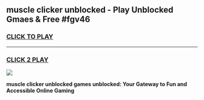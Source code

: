 
## muscle clicker unblocked - Play Unblocked Gmaes & Free #fgv46
<h3>
<a href="https://news.freeplayer.one?title=muscle_clicker_unblocked&ref=24F">CLICK TO PLAY</a></h3>
<hr>

<h3>
<a href="https://news.freeplayer.one?title=muscle_clicker_unblocked&ref=24F">CLICK 2 PLAY</a>
  
</h3>

<a href="https://news.freeplayer.one?title=muscle_clicker_unblocked&ref=24F/"><img src="https://clearcache.store/games.png"></a>


**muscle clicker unblocked games unblocked: Your Gateway to Fun and Accessible Online Gaming**
